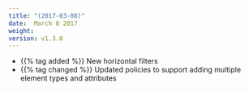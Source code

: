 ```yaml
---
title: "(2017-03-08)"
date:  March 8 2017
weight:
version: v1.3.0
---
```

- {{% tag added %}} New horizontal filters
- {{% tag changed %}} Updated policies to support adding multiple element types and attributes
